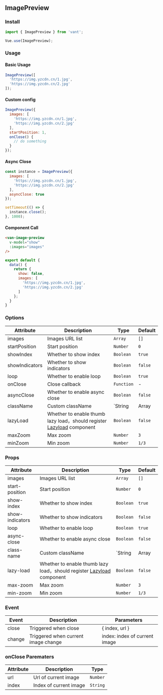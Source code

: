 ## ImagePreview

### Install

```js
import { ImagePreview } from 'vant';

Vue.use(ImagePreview);
```

### Usage

#### Basic Usage

```javascript
ImagePreview([
  'https://img.yzcdn.cn/1.jpg',
  'https://img.yzcdn.cn/2.jpg'
]);
```

#### Custom config

```javascript
ImagePreview({
  images: [
    'https://img.yzcdn.cn/1.jpg',
    'https://img.yzcdn.cn/2.jpg'
  ],
  startPosition: 1,
  onClose() {
    // do something
  }
});
```

#### Async Close

```javascript
const instance = ImagePreview({
  images: [
    'https://img.yzcdn.cn/1.jpg',
    'https://img.yzcdn.cn/2.jpg'
  ],
  asyncClose: true
});

setTimeout(() => {
  instance.close();
}, 1000);
```

#### Component Call

```html
<van-image-preview
  v-model="show"
  :images="images"
/>
```

```js
export default {
  data() {
    return {
      show: false,
      images: [
        'https://img.yzcdn.cn/1.jpg',
        'https://img.yzcdn.cn/2.jpg'
      ]
    };
  }
}
```

### Options

| Attribute | Description | Type | Default |
|------|------|------|------|
| images | Images URL list | `Array` | `[]` |
| startPosition | Start position | `Number` | `0` |
| showIndex | Whether to show index | `Boolean` | `true` |
| showIndicators | Whether to show indicators | `Boolean` | `false` |
| loop | Whether to enable loop | `Boolean` | `true` |
| onClose | Close callback | `Function` | - |
| asyncClose | Whether to enable async close | `Boolean` | `false` |
| className | Custom className | `String | Array | Object` | - |
| lazyLoad | Whether to enable thumb lazy load，should register [Lazyload](#/en-US/lazyload) component | `Boolean` | `false` |
| maxZoom | Max zoom | `Number` | `3` |
| minZoom | Min zoom | `Number` | `1/3` |

### Props

| Attribute | Description | Type | Default |
|------|------|------|------|
| images | Images URL list | `Array` | `[]` |
| start-position | Start position | `Number` | `0` |
| show-index | Whether to show index | `Boolean` | `true` |
| show-indicators | Whether to show indicators | `Boolean` | `false` |
| loop | Whether to enable loop | `Boolean` | `true` |
| async-close | Whether to enable async close | `Boolean` | `false` |
| class-name | Custom className | `String | Array | Object` | - |
| lazy-load | Whether to enable thumb lazy load，should register [Lazyload](#/en-US/lazyload) component | `Boolean` | `false` |
| max-zoom | Max zoom | `Number` | `3` |
| min-zoom | Min zoom | `Number` | `1/3` |

### Event

| Event | Description | Parameters |
|------|------|------|
| close | Triggered when close | { index, url } |
| change | Triggered when current image change | index: index of current image |

### onClose Parematers

| Attribute | Description | Type |
|------|------|------|
| url | Url of current image | `Number` |
| index | Index of current image | `String` |
